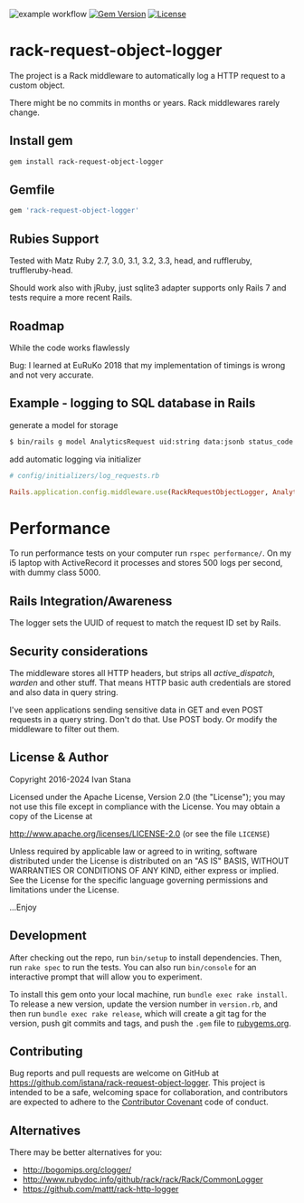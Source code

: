 ![example workflow](https://github.com/istana/rack-request-object-logger/actions/workflows/ruby.yml/badge.svg)
[![Gem Version](http://img.shields.io/gem/v/rack-request-object-logger.svg?style=flat-square)](https://rubygems.org/gems/rack-request-object-logger)
[![License](http://img.shields.io/:license-apache-blue.svg?style=flat-square)](http://www.apache.org/licenses/LICENSE-2.0.html)

# rack-request-object-logger

The project is a Rack middleware to automatically log a HTTP request to a custom object.

There might be no commits in months or years. Rack middlewares rarely change.

## Install gem

```bash
gem install rack-request-object-logger
```

## Gemfile

```ruby
gem 'rack-request-object-logger'
```

## Rubies Support

Tested with Matz Ruby 2.7, 3.0, 3.1, 3.2, 3.3, head, and ruffleruby, truffleruby-head.

Should work also with jRuby, just sqlite3 adapter supports only Rails 7 and tests require a more recent Rails.

## Roadmap

While the code works flawlessly

Bug: I learned at EuRuKo 2018 that my implementation of timings is wrong and not very accurate.

## Example - logging to SQL database in Rails

generate a model for storage

```bash
$ bin/rails g model AnalyticsRequest uid:string data:jsonb status_code:integer application_server_request_start:datetime application_server_request_end:datetime
```

add automatic logging via initializer

```ruby
# config/initializers/log_requests.rb

Rails.application.config.middleware.use(RackRequestObjectLogger, AnalyticsHttpRequest)
```

# Performance

To run performance tests on your computer run `rspec performance/`. On my i5 laptop with ActiveRecord it processes and stores 500 logs per second, with dummy class 5000.

## Rails Integration/Awareness

The logger sets the UUID of request to match the request ID set by Rails.

## Security considerations

The middleware stores all HTTP headers, but strips all *active_dispatch*, *warden* and other stuff. That means HTTP basic auth credentials are stored and also data in query string.

I've seen applications sending sensitive data in GET and even POST requests in a query string. Don't do that. Use POST body. Or modify the middleware to filter out them.

## License & Author

Copyright 2016-2024 Ivan Stana

Licensed under the Apache License, Version 2.0 (the "License");
you may not use this file except in compliance with the License.
You may obtain a copy of the License at

http://www.apache.org/licenses/LICENSE-2.0 (or see the file `LICENSE`)

Unless required by applicable law or agreed to in writing, software
distributed under the License is distributed on an "AS IS" BASIS,
WITHOUT WARRANTIES OR CONDITIONS OF ANY KIND, either express or implied.
See the License for the specific language governing permissions and
limitations under the License.

...Enjoy

## Development

After checking out the repo, run `bin/setup` to install dependencies. Then, run `rake spec` to run the tests. You can also run `bin/console` for an interactive prompt that will allow you to experiment.

To install this gem onto your local machine, run `bundle exec rake install`. To release a new version, update the version number in `version.rb`, and then run `bundle exec rake release`, which will create a git tag for the version, push git commits and tags, and push the `.gem` file to [rubygems.org](https://rubygems.org).

## Contributing

Bug reports and pull requests are welcome on GitHub at https://github.com/istana/rack-request-object-logger. This project is intended to be a safe, welcoming space for collaboration, and contributors are expected to adhere to the [Contributor Covenant](http://contributor-covenant.org) code of conduct.

## Alternatives

There may be better alternatives for you:

- http://bogomips.org/clogger/
- http://www.rubydoc.info/github/rack/rack/Rack/CommonLogger
- https://github.com/mattt/rack-http-logger

